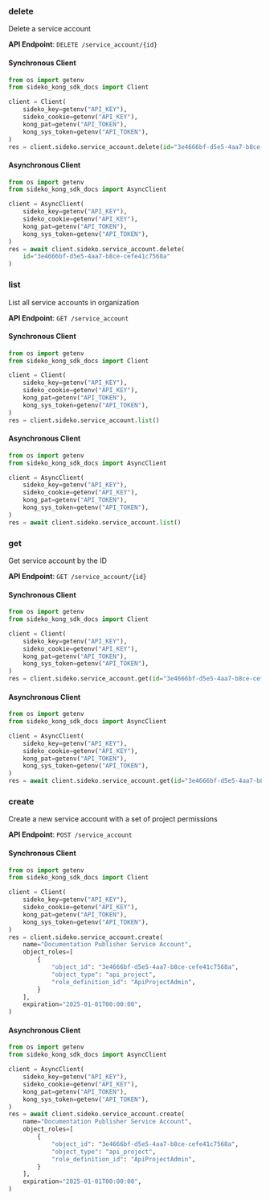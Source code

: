 
### delete <a name="delete"></a>
Delete a service account



**API Endpoint**: `DELETE /service_account/{id}`

#### Synchronous Client

```python
from os import getenv
from sideko_kong_sdk_docs import Client

client = Client(
    sideko_key=getenv("API_KEY"),
    sideko_cookie=getenv("API_KEY"),
    kong_pat=getenv("API_TOKEN"),
    kong_sys_token=getenv("API_TOKEN"),
)
res = client.sideko.service_account.delete(id="3e4666bf-d5e5-4aa7-b8ce-cefe41c7568a")
```

#### Asynchronous Client

```python
from os import getenv
from sideko_kong_sdk_docs import AsyncClient

client = AsyncClient(
    sideko_key=getenv("API_KEY"),
    sideko_cookie=getenv("API_KEY"),
    kong_pat=getenv("API_TOKEN"),
    kong_sys_token=getenv("API_TOKEN"),
)
res = await client.sideko.service_account.delete(
    id="3e4666bf-d5e5-4aa7-b8ce-cefe41c7568a"
)
```

### list <a name="list"></a>
List all service accounts in organization



**API Endpoint**: `GET /service_account`

#### Synchronous Client

```python
from os import getenv
from sideko_kong_sdk_docs import Client

client = Client(
    sideko_key=getenv("API_KEY"),
    sideko_cookie=getenv("API_KEY"),
    kong_pat=getenv("API_TOKEN"),
    kong_sys_token=getenv("API_TOKEN"),
)
res = client.sideko.service_account.list()
```

#### Asynchronous Client

```python
from os import getenv
from sideko_kong_sdk_docs import AsyncClient

client = AsyncClient(
    sideko_key=getenv("API_KEY"),
    sideko_cookie=getenv("API_KEY"),
    kong_pat=getenv("API_TOKEN"),
    kong_sys_token=getenv("API_TOKEN"),
)
res = await client.sideko.service_account.list()
```

### get <a name="get"></a>
Get service account by the ID



**API Endpoint**: `GET /service_account/{id}`

#### Synchronous Client

```python
from os import getenv
from sideko_kong_sdk_docs import Client

client = Client(
    sideko_key=getenv("API_KEY"),
    sideko_cookie=getenv("API_KEY"),
    kong_pat=getenv("API_TOKEN"),
    kong_sys_token=getenv("API_TOKEN"),
)
res = client.sideko.service_account.get(id="3e4666bf-d5e5-4aa7-b8ce-cefe41c7568a")
```

#### Asynchronous Client

```python
from os import getenv
from sideko_kong_sdk_docs import AsyncClient

client = AsyncClient(
    sideko_key=getenv("API_KEY"),
    sideko_cookie=getenv("API_KEY"),
    kong_pat=getenv("API_TOKEN"),
    kong_sys_token=getenv("API_TOKEN"),
)
res = await client.sideko.service_account.get(id="3e4666bf-d5e5-4aa7-b8ce-cefe41c7568a")
```

### create <a name="create"></a>
Create a new service account with a set of project permissions



**API Endpoint**: `POST /service_account`

#### Synchronous Client

```python
from os import getenv
from sideko_kong_sdk_docs import Client

client = Client(
    sideko_key=getenv("API_KEY"),
    sideko_cookie=getenv("API_KEY"),
    kong_pat=getenv("API_TOKEN"),
    kong_sys_token=getenv("API_TOKEN"),
)
res = client.sideko.service_account.create(
    name="Documentation Publisher Service Account",
    object_roles=[
        {
            "object_id": "3e4666bf-d5e5-4aa7-b8ce-cefe41c7568a",
            "object_type": "api_project",
            "role_definition_id": "ApiProjectAdmin",
        }
    ],
    expiration="2025-01-01T00:00:00",
)
```

#### Asynchronous Client

```python
from os import getenv
from sideko_kong_sdk_docs import AsyncClient

client = AsyncClient(
    sideko_key=getenv("API_KEY"),
    sideko_cookie=getenv("API_KEY"),
    kong_pat=getenv("API_TOKEN"),
    kong_sys_token=getenv("API_TOKEN"),
)
res = await client.sideko.service_account.create(
    name="Documentation Publisher Service Account",
    object_roles=[
        {
            "object_id": "3e4666bf-d5e5-4aa7-b8ce-cefe41c7568a",
            "object_type": "api_project",
            "role_definition_id": "ApiProjectAdmin",
        }
    ],
    expiration="2025-01-01T00:00:00",
)
```
